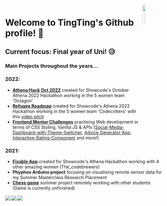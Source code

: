 
<div>
  <img src="https://media.giphy.com/media/CuuSHzuc0O166MRfjt/giphy.gif" width="12.5%" align="right"/>
</div>

# Welcome to TingTing's Github profile! :wave:
**Current focus:** Final year of Uni! :disappointed_relieved:
---

### Main Projects throughout the years...
### 2022:
- [**Athena Hack Oct 2022**](https://github.com/M-Chan/Athena-Hack-Oct-2022) created for Showcode's October Athena 2022 Hackathon working in the 5 women team 'Octagon'
- [**Refugee Roadmap**](https://m-chan.github.io/Athena-Hack-2022/) created for Showcode's Athena 2022 Hackathon working in the 5 women team 'Codecritters' with this [video pitch](https://youtu.be/EDl54dMu6mI)
- [**Frontend Mentor Challenges**](https://www.frontendmentor.io/profile/M-Chan) practising Web development in terms of CSS Styling, Vanilla JS & APIs ([Social-Media-Dashboard-with-Theme-Switcher](https://m-chan.github.io/Social-Media-Dashboard-with-Theme-Switcher/); [Advice Generator App](https://m-chan.github.io/Advice-Generator-App/); [Interactive-Rating-Component](https://m-chan.github.io/Interactive-Rating-Component/) and more!)


### 2021:
- [**Fixable App**](https://devpost.com/software/fixable-community-powered-repair-app) created for Showcode's Athena Hackathon working with 4 other amazing women (The_codebrewers)
- **Phyphox Arduino project** focusing on visualising remote sensor data for my Summer Masterclass Research Placement
- [**Chess game**](https://m-chan.github.io/online-chess/) summer project remotely working with other students (Game is currently unfinished)

<a href="https://github.com/anuraghazra/github-readme-stats">
<img align="center" src="https://github-readme-stats.vercel.app/api?username=m-chan&count_private=true&include_all_commits=true&show_icons=true&hide=contribs,issues&theme=jolly&exclude_repo=[readme-stats,github-readme-stats]&custom_title=TingTing's_GitHub_Stats"/>
<img align="center" src="https://github-readme-stats.vercel.app/api/wakatime?username=m_chan&theme=jolly&custom_title=Coding_Time_Stats"/>
<img align="center" src="https://readme-stats-hx0q25z93-m-chan.vercel.app/api/top-langs/?username=m-chan&layout=compact&theme=jolly&langs_count=8&exclude_repo=readme-stats,github-readme-stats"/>
</a>
